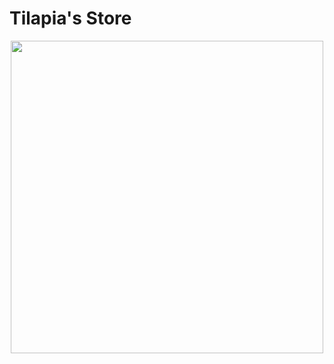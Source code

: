 # Tilapia's Store

<div align="center">
  <a href="#">
  <img width="500" src="https://cdn6.campograndenews.com.br/uploads/noticias/2023/04/01/d8a786b51eedc89dba325bf4f55ebb1fefb60c6c.JPG">  
</div>
